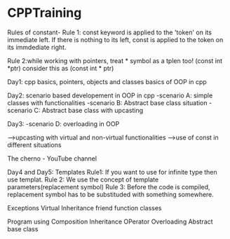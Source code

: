 # CPPTraining

Rules of constant-
Rule 1: const keyword is applied to the 'token' on its immediate left. If there is nothing to its left,
const is applied to the token on its immdediate right.

Rule 2:while working with pointers, treat * symbol as a tplen too!
(const int *ptr) consider this as (const int * ptr)


Day1:
cpp basics, pointers, objects and classes 
basics of OOP in cpp

Day2:
scenario based developement in OOP in cpp
-scenario A: simple classes with functionalities
-scenario B: Abstract base class situation
-scenario C: Abstract base class with upcasting

Day3:
-scenario D: overloading in OOP

-->upcasting with virtual and non-virtual functionalities
-->use of const in different situations

The cherno - YouTube channel

Day4 and Day5:
Templates
Rule1:
 If you want to use for infinite type then use templat.
Rule 2:
 We use the concept of template parameters(replacement symbol)
Rule 3:
 Before the code is compiled, replacement symbol has to be substituded with something somewhere.

Exceptions
Virtual Inheritance
friend function classes

Program using
Composition
Inheritance
OPerator Overloading
Abstract base class
